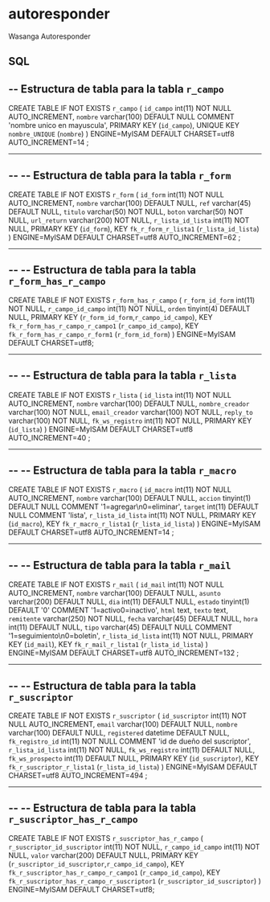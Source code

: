 autoresponder
=============

Wasanga Autoresponder

SQL
--
-- Estructura de tabla para la tabla `r_campo`
--

CREATE TABLE IF NOT EXISTS `r_campo` (
  `id_campo` int(11) NOT NULL AUTO_INCREMENT,
  `nombre` varchar(100) DEFAULT NULL COMMENT 'nombre unico en mayuscula',
  PRIMARY KEY (`id_campo`),
  UNIQUE KEY `nombre_UNIQUE` (`nombre`)
) ENGINE=MyISAM  DEFAULT CHARSET=utf8 AUTO_INCREMENT=14 ;

-- --------------------------------------------------------

--
-- Estructura de tabla para la tabla `r_form`
--

CREATE TABLE IF NOT EXISTS `r_form` (
  `id_form` int(11) NOT NULL AUTO_INCREMENT,
  `nombre` varchar(100) DEFAULT NULL,
  `ref` varchar(45) DEFAULT NULL,
  `titulo` varchar(50) NOT NULL,
  `boton` varchar(50) NOT NULL,
  `url_return` varchar(200) NOT NULL,
  `r_lista_id_lista` int(11) NOT NULL,
  PRIMARY KEY (`id_form`),
  KEY `fk_r_form_r_lista1` (`r_lista_id_lista`)
) ENGINE=MyISAM  DEFAULT CHARSET=utf8 AUTO_INCREMENT=62 ;

-- --------------------------------------------------------

--
-- Estructura de tabla para la tabla `r_form_has_r_campo`
--

CREATE TABLE IF NOT EXISTS `r_form_has_r_campo` (
  `r_form_id_form` int(11) NOT NULL,
  `r_campo_id_campo` int(11) NOT NULL,
  `orden` tinyint(4) DEFAULT NULL,
  PRIMARY KEY (`r_form_id_form`,`r_campo_id_campo`),
  KEY `fk_r_form_has_r_campo_r_campo1` (`r_campo_id_campo`),
  KEY `fk_r_form_has_r_campo_r_form1` (`r_form_id_form`)
) ENGINE=MyISAM DEFAULT CHARSET=utf8;

-- --------------------------------------------------------

--
-- Estructura de tabla para la tabla `r_lista`
--

CREATE TABLE IF NOT EXISTS `r_lista` (
  `id_lista` int(11) NOT NULL AUTO_INCREMENT,
  `nombre` varchar(100) DEFAULT NULL,
  `nombre_creador` varchar(100) NOT NULL,
  `email_creador` varchar(100) NOT NULL,
  `reply_to` varchar(100) NOT NULL,
  `fk_ws_registro` int(11) NOT NULL,
  PRIMARY KEY (`id_lista`)
) ENGINE=MyISAM  DEFAULT CHARSET=utf8 AUTO_INCREMENT=40 ;

-- --------------------------------------------------------

--
-- Estructura de tabla para la tabla `r_macro`
--

CREATE TABLE IF NOT EXISTS `r_macro` (
  `id_macro` int(11) NOT NULL AUTO_INCREMENT,
  `nombre` varchar(100) DEFAULT NULL,
  `accion` tinyint(1) DEFAULT NULL COMMENT '1=agregar\n0=eliminar',
  `target` int(11) DEFAULT NULL COMMENT 'lista',
  `r_lista_id_lista` int(11) NOT NULL,
  PRIMARY KEY (`id_macro`),
  KEY `fk_r_macro_r_lista1` (`r_lista_id_lista`)
) ENGINE=MyISAM  DEFAULT CHARSET=utf8 AUTO_INCREMENT=14 ;

-- --------------------------------------------------------

--
-- Estructura de tabla para la tabla `r_mail`
--

CREATE TABLE IF NOT EXISTS `r_mail` (
  `id_mail` int(11) NOT NULL AUTO_INCREMENT,
  `nombre` varchar(100) DEFAULT NULL,
  `asunto` varchar(200) DEFAULT NULL,
  `dia` int(11) DEFAULT NULL,
  `estado` tinyint(1) DEFAULT '0' COMMENT '1=activo0=inactivo',
  `html` text,
  `texto` text,
  `remitente` varchar(250) NOT NULL,
  `fecha` varchar(45) DEFAULT NULL,
  `hora` int(11) DEFAULT NULL,
  `tipo` varchar(45) DEFAULT NULL COMMENT '1=seguimiento\n0=boletin',
  `r_lista_id_lista` int(11) NOT NULL,
  PRIMARY KEY (`id_mail`),
  KEY `fk_r_mail_r_lista1` (`r_lista_id_lista`)
) ENGINE=MyISAM  DEFAULT CHARSET=utf8 AUTO_INCREMENT=132 ;

-- --------------------------------------------------------

--
-- Estructura de tabla para la tabla `r_suscriptor`
--

CREATE TABLE IF NOT EXISTS `r_suscriptor` (
  `id_suscriptor` int(11) NOT NULL AUTO_INCREMENT,
  `email` varchar(100) DEFAULT NULL,
  `nombre` varchar(100) DEFAULT NULL,
  `registered` datetime DEFAULT NULL,
  `fk_registro_id` int(11) NOT NULL COMMENT 'id de dueño del suscriptor',
  `r_lista_id_lista` int(11) NOT NULL,
  `fk_ws_registro` int(11) DEFAULT NULL,
  `fk_ws_prospecto` int(11) DEFAULT NULL,
  PRIMARY KEY (`id_suscriptor`),
  KEY `fk_r_suscriptor_r_lista1` (`r_lista_id_lista`)
) ENGINE=MyISAM  DEFAULT CHARSET=utf8 AUTO_INCREMENT=494 ;

-- --------------------------------------------------------

--
-- Estructura de tabla para la tabla `r_suscriptor_has_r_campo`
--

CREATE TABLE IF NOT EXISTS `r_suscriptor_has_r_campo` (
  `r_suscriptor_id_suscriptor` int(11) NOT NULL,
  `r_campo_id_campo` int(11) NOT NULL,
  `valor` varchar(200) DEFAULT NULL,
  PRIMARY KEY (`r_suscriptor_id_suscriptor`,`r_campo_id_campo`),
  KEY `fk_r_suscriptor_has_r_campo_r_campo1` (`r_campo_id_campo`),
  KEY `fk_r_suscriptor_has_r_campo_r_suscriptor1` (`r_suscriptor_id_suscriptor`)
) ENGINE=MyISAM DEFAULT CHARSET=utf8;
